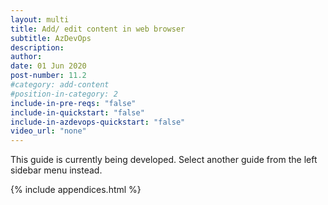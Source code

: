 ```yaml
---
layout: multi
title: Add/ edit content in web browser
subtitle: AzDevOps
description:
author:
date: 01 Jun 2020
post-number: 11.2
#category: add-content
#position-in-category: 2
include-in-pre-reqs: "false"
include-in-quickstart: "false"
include-in-azdevops-quickstart: "false"
video_url: "none"
---
```


This guide is currently being developed. Select another guide from the left sidebar menu instead.

<!--
uncomment to add content

{% include prerequisites.html %}

## Topics in this guide

- [Example topic full name](#example-shortname)

{% include video.html %}

## Example {#example-shortname}

Complete the following steps to...

For example, in the following image, ...

![Alt image text placeholder](../assets/images/11-add-content/edit-browser/azdev/img-placeholder.png)

-->

{% include appendices.html %}
